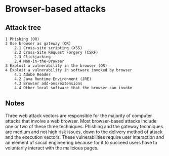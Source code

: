 # Browser-based attacks

## Attack tree

```text
1 Phishing (OR)
2 Use browser as gateway (OR)
    2.1 Cross-site scripting (XSS)
    2.2 Cross-Site Request Forgery (CSRF)
    2.3 Clickjacking 
    2.4 Man-in-the-Browser
3 Exploit a vulnerability in the browser (OR)
4 Exploit a vulnerability in software invoked by browser
    4.1 Adobe Reader
    4.2 Java Runtime Environment (JRE)
    4.3 Browser add-ons/extensions
    4.4 Other local software that the browser can invoke
```

## Notes

Three web attack vectors are responsible for the majority of computer attacks that involve a web browser. Most browser-based attacks include one or two of these three techniques. Phishing and the gateway techniques are medium and not high risk issues, down to the delivery method of attack and the execution vectors. These vulnerabilities require user interaction and an element of social engineering because for it to succeed users have to voluntarily interact with the malicious pages.
